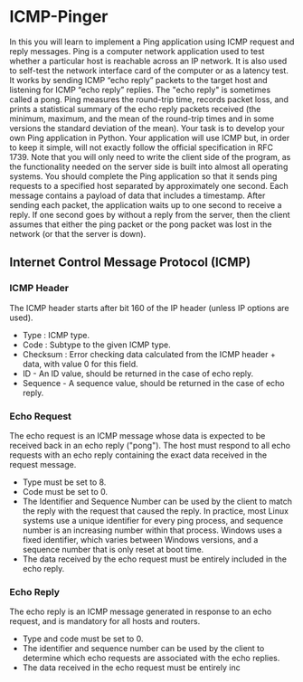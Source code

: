 ICMP-Pinger
==========
In this you will learn to implement a Ping application using ICMP request and reply messages.  Ping is a computer network application used to test whether a particular host is reachable across an IP network. It is also used to self-test the network interface card of the computer or as a latency test. It works by sending ICMP “echo reply” packets to the target host and listening for ICMP “echo reply” replies. The "echo reply" is sometimes called a pong. Ping measures the round-trip time, records packet loss, and prints a statistical summary of the echo reply packets received (the minimum, maximum, and the mean of the round-trip times and in some versions the standard deviation of the mean).  Your task is to develop your own Ping application in Python. Your application will use ICMP but, in order to keep it simple, will not exactly follow the official specification in RFC 1739. Note that you will only need to write the client side of the program, as the functionality needed on the server side is built into almost all operating systems.  You should complete the Ping application so that it sends ping requests to a specified host separated by approximately one second. Each message contains a payload of data that includes a timestamp. After sending each packet, the application waits up to one second to receive a reply. If one second goes by without a reply from the server, then the client assumes that either the ping packet or the pong packet was lost in the network (or that the server is down). 

## Internet Control Message Protocol (ICMP)
### ICMP Header
The ICMP header starts after bit 160 of the IP header (unless IP options are used). 
- Type : ICMP type. 
- Code : Subtype to the given ICMP type. 
- Checksum : Error checking data calculated from the ICMP header + data, with value 0 for this field. 
- ID - An ID value, should be returned in the case of echo reply. 
- Sequence - A sequence value, should be returned in the case of echo reply.  

### Echo Request 
The echo request is an ICMP message whose data is expected to be received back in an echo reply ("pong"). The host must respond to all echo requests with an echo reply containing the exact data received in the request message. 
- Type must be set to 8. 
- Code must be set to 0. 
- The Identifier and Sequence Number can be used by the client to match the reply with the request that caused the reply. In practice, most Linux systems use a unique identifier for every ping process, and sequence number is an increasing number within that process. Windows uses a fixed identifier, which varies between Windows versions, and a sequence number that is only reset at boot time. 
- The data received by the echo request must be entirely included in the echo reply.  

### Echo Reply 
The echo reply is an ICMP message generated in response to an echo request, and is mandatory for all hosts and routers. 
- Type and code must be set to 0. 
- The identifier and sequence number can be used by the client to determine which echo requests are associated with the echo replies. 
- The data received in the echo request must be entirely inc
